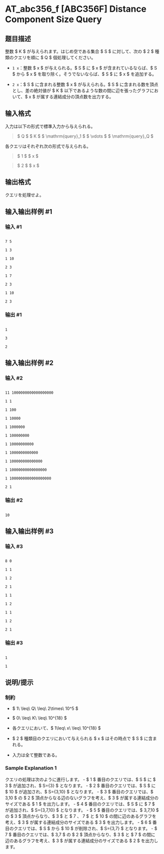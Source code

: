 # AT_abc356_f [ABC356F] Distance Component Size Query

## 题目描述

[problemUrl]: https://atcoder.jp/contests/abc356/tasks/abc356_f

整数 $ K $ が与えられます。はじめ空である集合 $ S $ に対して、次の $ 2 $ 種類のクエリを順に $ Q $ 個処理してください。

- `1 x`：整数 $ x $ が与えられる。$ S $ に $ x $ が含まれているならば、$ S $ から $ x $ を取り除く。そうでないならば、$ S $ に $ x $ を追加する。
- `2 x`：$ S $ に含まれる整数 $ x $ が与えられる。$ S $ に含まれる数を頂点とし、差の絶対値が $ K $ 以下であるような数の間に辺を張ったグラフにおいて、$ x $ が属する連結成分の頂点数を出力する。

## 输入格式

入力は以下の形式で標準入力から与えられる。

> $ Q $ $ K $ $ \mathrm{query}_1 $ $ \vdots $ $ \mathrm{query}_Q $

各クエリはそれぞれ次の形式で与えられる。

> $ 1 $ $ x $

> $ 2 $ $ x $

## 输出格式

クエリを処理せよ。

## 输入输出样例 #1

### 输入 #1

```
7 5
1 3
1 10
2 3
1 7
2 3
1 10
2 3
```

### 输出 #1

```
1
3
2
```

## 输入输出样例 #2

### 输入 #2

```
11 1000000000000000000
1 1
1 100
1 10000
1 1000000
1 100000000
1 10000000000
1 1000000000000
1 100000000000000
1 10000000000000000
1 1000000000000000000
2 1
```

### 输出 #2

```
10
```

## 输入输出样例 #3

### 输入 #3

```
8 0
1 1
1 2
2 1
1 1
1 2
1 1
1 2
2 1
```

### 输出 #3

```
1
1
```

## 说明/提示

### 制約

- $ 1\ \leq\ Q\ \leq\ 2\times\ 10^5 $
- $ 0\ \leq\ K\ \leq\ 10^{18} $
- 各クエリにおいて、$ 1\leq\ x\ \leq\ 10^{18} $
- $ 2 $ 種類目のクエリにおいて与えられる $ x $ はその時点で $ S $ に含まれる。
- 入力は全て整数である。
 
### Sample Explanation 1

クエリの処理は次のように進行します。 - $ 1 $ 番目のクエリでは、$ S $ に $ 3 $ が追加され、$ S=\{3\} $ となります。 - $ 2 $ 番目のクエリでは、$ S $ に $ 10 $ が追加され、$ S=\{3,10\} $ となります。 - $ 3 $ 番目のクエリでは、$ 3,10 $ の $ 2 $ 頂点からなる辺のないグラフを考え、$ 3 $ が属する連結成分のサイズである $ 1 $ を出力します。 - $ 4 $ 番目のクエリでは、$ S $ に $ 7 $ が追加され、$ S=\{3,7,10\} $ となります。 - $ 5 $ 番目のクエリでは、$ 3,7,10 $ の $ 3 $ 頂点からなり、$ 3 $ と $ 7 $、$ 7 $ と $ 10 $ の間に辺のあるグラフを考え、$ 3 $ が属する連結成分のサイズである $ 3 $ を出力します。 - $ 6 $ 番目のクエリでは、$ S $ から $ 10 $ が削除され、$ S=\{3,7\} $ となります。 - $ 7 $ 番目のクエリでは、$ 3,7 $ の $ 2 $ 頂点からなり、$ 3 $ と $ 7 $ の間に辺のあるグラフを考え、$ 3 $ が属する連結成分のサイズである $ 2 $ を出力します。